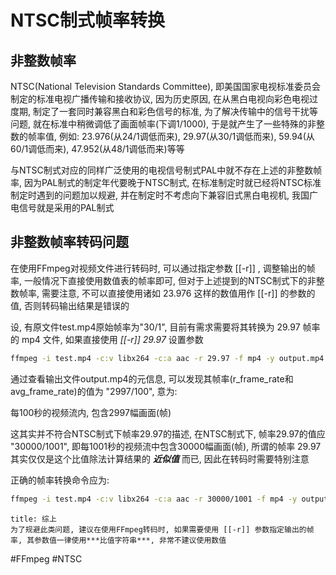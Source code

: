 # NTSC制式帧率转换
## 非整数帧率
NTSC(National Television Standards Committee), 即美国国家电视标准委员会制定的标准电视广播传输和接收协议, 因为历史原因, 在从黑白电视向彩色电视过度期, 制定了一套同时兼容黑白和彩色信号的标准, 为了解决传输中的信号干扰等问题, 就在标准中稍微调低了画面帧率(下调1/1000), 于是就产生了一些特殊的非整数的帧率值, 例如: 23.976(从24/1调低而来), 29.97(从30/1调低而来), 59.94(从60/1调低而来), 47.952(从48/1调低而来)等等

与NTSC制式对应的同样广泛使用的电视信号制式PAL中就不存在上述的非整数帧率, 因为PAL制式的制定年代要晚于NTSC制式, 在标准制定时就已经将NTSC标准制定时遇到的问题加以规避, 并在制定时不考虑向下兼容旧式黑白电视机, 我国广电信号就是采用的PAL制式

## 非整数帧率转码问题
在使用FFmpeg对视频文件进行转码时, 可以通过指定参数 [[-r]] , 调整输出的帧率, 一般情况下直接使用数值表的帧率即可, 但对于上述提到的NTSC制式下的非整数帧率, 需要注意, 不可以直接使用诸如 23.976 这样的数值用作 [[-r]] 的参数的值, 否则转码输出结果是错误的

设, 有原文件test.mp4原始帧率为"30/1", 目前有需求需要将其转换为 29.97 帧率的 mp4 文件, 如果直接使用 *[[-r]] 29.97* 设置参数
```bash
ffmpeg -i test.mp4 -c:v libx264 -c:a aac -r 29.97 -f mp4 -y output.mp4
```

通过查看输出文件output.mp4的元信息, 可以发现其帧率(r_frame_rate和avg_frame_rate)的值为 "2997/100", 意为: 

每100秒的视频流内, 包含2997幅画面(帧)

这其实并不符合NTSC制式下帧率29.97的描述, 在NTSC制式下, 帧率29.97的值应 "30000/1001", 即每1001秒的视频流中包含30000幅画面(帧), 所谓的帧率 29.97 其实仅仅是这个比值除法计算结果的 ***近似值*** 而已, 因此在转码时需要特别注意

正确的帧率转换命令应为:
```bash
ffmpeg -i test.mp4 -c:v libx264 -c:a aac -r 30000/1001 -f mp4 -y output.mp4
```

```ad-important
title: 综上
为了规避此类问题, 建议在使用FFmpeg转码时, 如果需要使用 [[-r]] 参数指定输出的帧率, 其参数值一律使用***比值字符串***, 非常不建议使用数值
```


#FFmpeg #NTSC